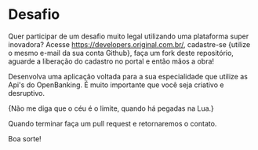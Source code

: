 # Desafio

Quer participar de um desafio muito legal utilizando uma plataforma super inovadora? 
Acesse https://developers.original.com.br/, cadastre-se {utilize o mesmo e-mail da sua conta Github}, faça um fork 
deste repositório, aguarde a liberação do cadastro no portal e então mãos a obra!

Desenvolva uma aplicação voltada para a sua especialidade que utilize as Api's do OpenBanking. É muito importante que você 
seja criativo e desruptivo.

{Não me diga que o céu é o limite, quando há pegadas na Lua.}

Quando terminar faça um pull request e retornaremos o contato.

Boa sorte!
